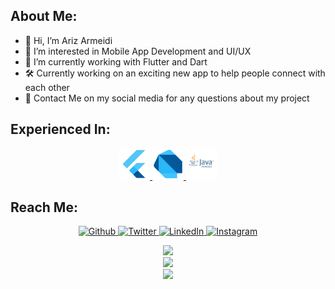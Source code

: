 ## About Me:

- 👋 Hi, I’m Ariz Armeidi
- 👀 I’m interested in Mobile App Development and UI/UX
- 🌱 I’m currently working with Flutter and Dart
- 🛠 Currently working on an exciting new app to help people connect with each other
- 🙌 Contact Me on my social media for any questions about my project

## Experienced In:

<p align="center">
  <a href=""> 
    <code><img height="50" src="https://raw.githubusercontent.com/github/explore/80688e429a7d4ef2fca1e82350fe8e3517d3494d/topics/flutter/flutter.png"></code>
  </a>
  
  <a href=""> 
    <code><img height="50" src="https://raw.githubusercontent.com/github/explore/80688e429a7d4ef2fca1e82350fe8e3517d3494d/topics/dart/dart.png"></code>
  </a>
  
  <a href=""> 
    <code><img height="50" src="https://raw.githubusercontent.com/github/explore/80688e429a7d4ef2fca1e82350fe8e3517d3494d/topics/java/java.png"></code>
  </a>
</p>

## Reach Me:

<p align="center">
    <a href="https://github.com/ArizArmeidi" target="_blank">
        <img src="https://img.shields.io/badge/-Github-000?logo=github&style=for-the-badge&logoColor=white&color=black" alt="Github" />
    </a>
    <a href="https://twitter.com/ArizArmeidi" target="_blank">
        <img src="https://img.shields.io/badge/-Twitter-2CA5E0?logo=twitter&style=for-the-badge&logoColor=white&color=black" alt="Twitter" />
    </a>
    <a href="https://www.linkedin.com/in/arizarmeidi/" target="_blank">
        <img src="https://img.shields.io/badge/-LinkedIn-0077B5?logo=linkedin&style=for-the-badge&logoColor=white&color=black" alt="LinkedIn" />
    </a>
     <a href="https://www.instagram.com/ariz.armeidi/" target="_blank">
       <img src="https://img.shields.io/badge/instagram-%2312100E.svg?&style=for-the-badge&logo=instagram&logoColor=white&color=black" alt="Instagram" />
    </a>
</p>

<p align="center" >  
  <a href="https://github.com/ArizArmeidi/"> 
    <img width=500 src="https://github-readme-stats.vercel.app/api?username=ArizArmeidi&?count_private=true&show_icons=true&include_all_commits=true&theme=dark&"/>
  </a>
   <br/>
  <a href="https://github.com/ArizArmeidi/"> 
    <img width=500 src="https://github-readme-streak-stats.herokuapp.com/?user=ArizArmeidi&theme=dark"/>
  </a>
   <br/>
  <a href="https://github.com/ArizArmeidi/"> 
    <img width=500 src="https://github-readme-stats.vercel.app/api/top-langs/?username=ArizArmeidi&count_private=true&layout=compact&theme=dark&hide=javascript"/>
  </a>
</p>


<!---
ArizArmeidi/ArizArmeidi is a ✨ special ✨ repository because its `README.md` (this file) appears on your GitHub profile.
You can click the Preview link to take a look at your changes.
--->
